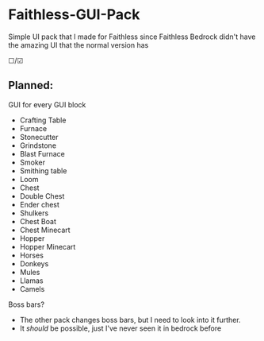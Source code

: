 # Faithless-GUI-Pack

Simple UI pack that I made for Faithless since Faithless Bedrock didn't have the amazing UI that the normal version has


☐/☑
## Planned:
GUI for every GUI block
* Crafting Table
* Furnace
* Stonecutter
* Grindstone
* Blast Furnace
* Smoker
* Smithing table
* Loom
* Chest
* Double Chest
* Ender chest
* Shulkers
* Chest Boat
* Chest Minecart
* Hopper
* Hopper Minecart
* Horses
* Donkeys
* Mules
* Llamas
* Camels

Boss bars?
* The other pack changes boss bars, but I need to look into it further.
* It *should* be possible, just I've never seen it in bedrock before